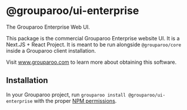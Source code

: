 # @grouparoo/ui-enterprise

The Grouparoo Enterprise Web UI.

This package is the commercial Grouparoo Enterprise website UI. It is a Next.JS + React Project. It is meant to be run alongside `@grouparoo/core` inside a Grouparoo client installation.

Visit www.grouparoo.com to learn more about obtaining this software.

## Installation

In your Grouparoo project, run `grouparoo install @grouparoo/ui-enterprise` with the proper [NPM permissions](https://www.grouparoo.com/docs/integrations#obtaining-paid-plugins).
